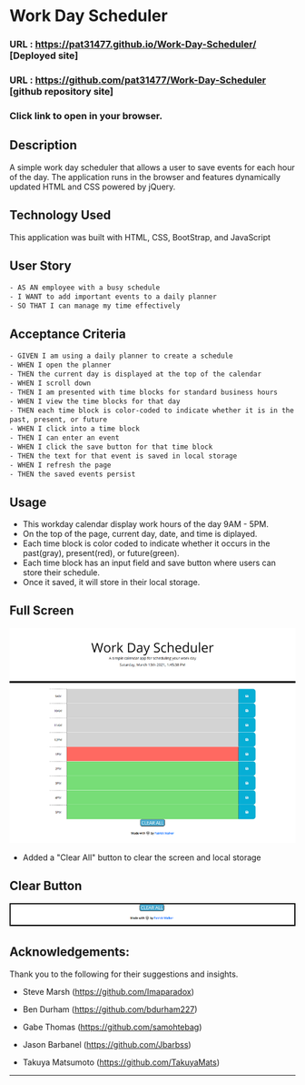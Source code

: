 # Work Day Scheduler

### URL : https://pat31477.github.io/Work-Day-Scheduler/ [Deployed site]

### URL : https://github.com/pat31477/Work-Day-Scheduler [github repository site]

### Click link to open in your browser.

 
## Description
A simple work day scheduler that allows a user to save events for each hour of the day. The application runs in the browser and features dynamically updated HTML and CSS powered by jQuery.

## Technology Used
This application was built with HTML, CSS, BootStrap, and JavaScript

## User Story
```
- AS AN employee with a busy schedule
- I WANT to add important events to a daily planner
- SO THAT I can manage my time effectively
```

## Acceptance Criteria
```
- GIVEN I am using a daily planner to create a schedule
- WHEN I open the planner
- THEN the current day is displayed at the top of the calendar
- WHEN I scroll down
- THEN I am presented with time blocks for standard business hours
- WHEN I view the time blocks for that day
- THEN each time block is color-coded to indicate whether it is in the past, present, or future
- WHEN I click into a time block
- THEN I can enter an event
- WHEN I click the save button for that time block
- THEN the text for that event is saved in local storage
- WHEN I refresh the page
- THEN the saved events persist
```

## Usage
- This workday calendar display work hours of the day 9AM - 5PM.
- On the top of the page, current day, date, and time is diplayed.
- Each time block is color coded to indicate whether it occurs in the past(gray), present(red), or future(green).
- Each time block has an input field and save button where users can store their schedule.
- Once it saved, it will store in their local storage.

## Full Screen
![](Assets/Images/FullPageApp.png?raw=true)

- Added a "Clear All" button to clear the screen and local storage

## Clear Button
![](Assets/Images/ClearButton.png?raw=true)


## Acknowledgements:

Thank you to the following for their suggestions and insights.

* Steve Marsh (https://github.com/Imaparadox)

* Ben Durham (https://github.com/bdurham227)

* Gabe Thomas (https://github.com/samohtebag)

* Jason Barbanel (https://github.com/Jbarbss)

* Takuya Matsumoto (https://github.com/TakuyaMats)
- - -